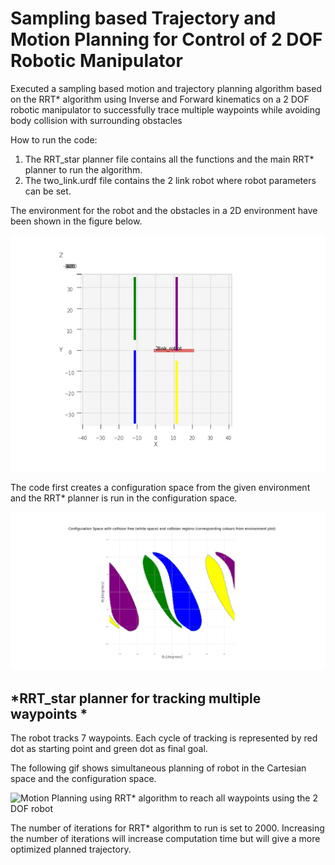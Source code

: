 #  Sampling based Trajectory and Motion Planning for Control of 2 DOF Robotic Manipulator
Executed a sampling based motion and trajectory planning algorithm based on the RRT* algorithm using Inverse and Forward kinematics on a 2 DOF robotic manipulator to successfully trace multiple waypoints while avoiding body collision with surrounding obstacles

How to run the code:
1. The RRT_star planner file contains all the functions and the main RRT* planner to run the algorithm.
2. The two_link.urdf file contains the 2 link robot where robot parameters can be set.

The environment for the robot and the obstacles in a 2D environment have been shown in the figure below.

![2D Environment with Robot and Obstacles](./Environment.png)

The code first creates a configuration space from the given environment and the RRT* planner is run in the configuration space.

![2D Configuration Space](./Conf_space.png)

## *RRT_star planner for tracking multiple waypoints *
The robot tracks 7 waypoints. Each cycle of tracking is represented by red dot as starting point and green dot as final goal.

The following gif shows simultaneous planning of robot in the Cartesian space and the configuration space.

![Motion Planning using RRT* algorithm to reach all waypoints using the 2 DOF robot](./best_gif.gif)

The number of iterations for RRT* algorithm to run is set to 2000. Increasing the number of iterations will increase computation time but will give a more optimized planned trajectory.



